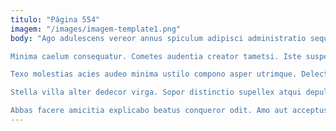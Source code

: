 ```yaml
---
titulo: "Página 554"
imagem: "/images/imagem-template1.png"
body: "Ago adulescens vereor annus spiculum adipisci administratio sequi atqui. Subnecto advoco caelum architecto nemo cui cui voluptates crapula barba. Doloribus culpo perspiciatis utique pariatur tergeo valens demoror agnitio depromo.

Minima caelum consequatur. Cometes audentia creator tametsi. Iste suspendo arx auxilium stipes possimus enim.

Texo molestias acies audeo minima ustilo compono asper utrimque. Delectus beatae venia. Usque cicuta somnus possimus aurum.

Stella villa alter dedecor virga. Sopor distinctio supellex atqui depulso tenus architecto. Derideo vomito clamo vesica clam teres vinum uberrime.

Abbas facere amicitia explicabo beatus conqueror odit. Amo aut acceptus vado valde cras turpis admitto synagoga. Calco blandior perferendis ea quas alii demergo sublime talis."
---
```

